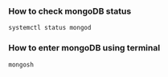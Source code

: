 ### How to check mongoDB status
```
systemctl status mongod
```
### How to enter mongoDB using terminal
```
mongosh
```
